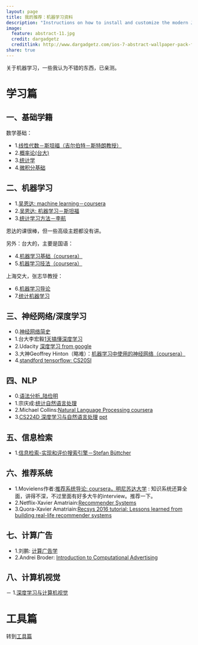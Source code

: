 ```yaml
---
layout: page
title: 我的推荐：机器学习资料
description: "Instructions on how to install and customize the modern Jekyll theme HPSTR."
image:
  feature: abstract-11.jpg
  credit: dargadgetz
  creditlink: http://www.dargadgetz.com/ios-7-abstract-wallpaper-pack-for-iphone-5-and-ipod-touch-retina/
share: true
---
```


关于机器学习，一些我认为不错的东西，已亲测。

# 学习篇

## 一、基础学籍

数学基础：

- 1.[线性代数－斯坦福（吉尔伯特－斯特朗教授）](http://open.163.com/special/opencourse/daishu.html)
- 2.[概率论(台大)](https://class.coursera.org/prob-001/lecture)
- 3.[统计学](https://book.douban.com/subject/1230154/)
- 4.[微积分基础](https://www.coursera.org/learn/calculus1)

## 二、机器学习

- 1.[吴恩达: machine learning－coursera](https://www.coursera.org/learn/machine-learning)
- 2.[吴恩达: 机器学习－斯坦福](http://open.163.com/special/opencourse/machinelearning.html)
- 3.[统计学习方法－李航](http://book.douban.com/subject/10590856/)

恩达的课很棒，但一些高级主题都没有讲。

另外：台大的，主要是国语：

- 4.[机器学习基础（coursera）](https://class.coursera.org/ntumlone-003/lecture)
- 5.[机器学习技法（coursera）](https://class.coursera.org/ntumltwo-002/lecture)


上海交大，张志华教授：

- 6.[机器学习导论](http://ocw.sjtu.edu.cn/G2S/OCW/cn/CourseDetails.htm?Id=397)
- 7.[统计机器学习](http://ocw.sjtu.edu.cn/G2S/OCW/cn/CourseDetails.htm?Id=398)

## 三、神经网络/深度学习

- 0.[神经网络简史](http://blog.sina.com.cn/s/blog_71329a960102v1eo.html)
- 1.台大李宏毅[1天搞懂深度学习](http://download.csdn.net/download/lb521200200/9689343)
- 2.Udacity [深度学习 from google](https://classroom.udacity.com/courses/ud730/lessons/6370362152/concepts/63798118150923)
- 3.大神Geoffrey Hinton（略难）：[机器学习中使用的神经网络（coursera）](https://class.coursera.org/neuralnets-2012-001/lecture)
- 4.[standford tensorflow: CS20SI](https://www.youtube.com/watch?v=g-EvyKpZjmQ&list=PLSPPwKHXGS2110rEaNH7amFGmaD5hsObs&spfreload=10) 


## 四、NLP

- 0.[语法分析_陆俭明](http://video.chaoxing.com/serie_400000443.shtml)
- 1.宗庆成:[统计自然语言处理](http://book.douban.com/subject/3076996/)
- 2.Michael Collins:[Natural Language Processing coursera](https://class.coursera.org/nlangp-001/lecture)
- 3.[CS224D 深度学习与自然语言处理](https://www.youtube.com/watch?v=DJHvaGU9SW8)  [ppt](http://cs224d.stanford.edu/lectures/)


## 五、信息检索

- 1.[信息检索-实现和评价搜索引擎－Stefan Büttcher](http://book.douban.com/subject/7154449/)

## 六、推荐系统

- 1.Movielens作者:[推荐系统导论: coursera，明尼苏达大学](https://www.coursera.org/learn/recommender-systems/home/welcome) : 知识系统还算全面，讲得不深，不过里面有好多大牛的interview。推荐一下。
- 2.Netflix-Xavier Amatriain:[Recommender Systems](http://www.slideshare.net/xamat/recommender-systems-machine-learning-summer-school-2014-cmu)
- 3.Quora-Xavier Amatriain:[Recsys 2016 tutorial: Lessons learned from building real-life recommender systems](http://www.slideshare.net/xamat/recsys-2016-tutorial-lessons-learned-from-building-reallife-recommender-systems)

## 七、计算广告

- 1.刘鹏: [计算广告学](http://study.163.com/course/introduction.htm?courseId=321007#/courseDetail)
- 2.Andrei Broder: [Introduction to Computational Advertising](http://web.stanford.edu/class/msande239/)

## 八、计算机视觉

－ 1.[深度学习与计算机视觉](http://study.163.com/course/introduction.htm?courseId=1003223001#/courseDetail)



# 工具篇

转到[工具篇](d0evi1.github.io/tecbook/tools)

